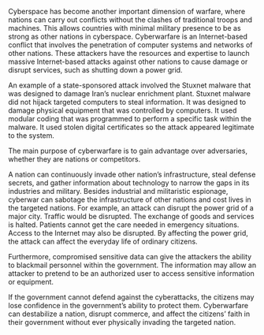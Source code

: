Cyberspace has become another important dimension of warfare, where nations can carry out conflicts without the clashes of traditional troops and machines. 
This allows countries with minimal military presence to be as strong as other nations in cyberspace. Cyberwarfare is an Internet-based conflict that involves 
the penetration of computer systems and networks of other nations. 
These attackers have the resources and expertise to launch massive Internet-based attacks against other nations to cause damage or disrupt services, such 
as shutting down a power grid.

An example of a state-sponsored attack involved the Stuxnet malware that was designed to damage Iran’s nuclear enrichment plant. Stuxnet malware did 
not hijack targeted computers to steal information. It was designed to damage physical equipment that was controlled by computers. It used modular coding 
that was programmed to perform a specific task within the malware. It used stolen digital certificates so the attack appeared legitimate to the system.

The main purpose of cyberwarfare is to gain advantage over adversaries, whether they are nations or competitors.

A nation can continuously invade other nation’s infrastructure, steal defense secrets, and gather information about technology to narrow the gaps in its industries
and military.
Besides industrial and militaristic espionage, cyberwar can sabotage the infrastructure of other nations and cost lives in the targeted nations. 
For example, an attack can disrupt the power grid of a major city. Traffic would be disrupted. The exchange of goods and services is halted. Patients cannot 
get the care needed in emergency situations. Access to the Internet may also be disrupted. By affecting the power grid, the attack can affect the everyday life 
of ordinary citizens.

Furthermore, compromised sensitive data can give the attackers the ability to blackmail personnel within the government. 
The information may allow an attacker to pretend to be an authorized user to access sensitive information or equipment.

If the government cannot defend against the cyberattacks, the citizens may lose confidence in the government’s ability to protect them. 
Cyberwarfare can destabilize a nation, disrupt commerce, and affect the citizens’ faith in their government without ever physically invading the targeted nation.
